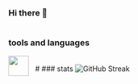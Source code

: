 ### Hi there 👋

#
### tools and languages

<img align="left" width="40px" style="padding-right:10px;" src="https://cdn.jsdelivr.net/gh/devicons/devicon@latest/icons/python/python-original.svg" />
<br>
#
### stats

<img src="https://github-readme-streak-stats.herokuapp.com?user=shvdxl&theme=material-palenight" alt="GitHub Streak" />


